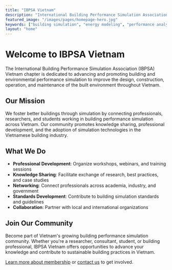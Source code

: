 ```yaml
---
title: "IBPSA Vietnam"
description: "International Building Performance Simulation Association - Vietnam Chapter. Advancing building performance simulation to improve the design, construction, operation, and maintenance of the built environment in Vietnam."
featured_image: "/images/pages/homepage-hero.jpg"
keywords: ["building simulation", "energy modeling", "performance analysis", "Vietnam", "IBPSA", "building performance"]
layout: "home"
---
```


# Welcome to IBPSA Vietnam

The International Building Performance Simulation Association (IBPSA) Vietnam chapter is dedicated to advancing and promoting building and environmental performance simulation to improve the design, construction, operation, and maintenance of the built environment throughout Vietnam.

## Our Mission

We foster better buildings through simulation by connecting professionals, researchers, and students working in building performance simulation across Vietnam. Our community promotes knowledge sharing, professional development, and the adoption of simulation technologies in the Vietnamese building industry.

## What We Do

- **Professional Development**: Organize workshops, webinars, and training sessions
- **Knowledge Sharing**: Facilitate exchange of research, best practices, and case studies
- **Networking**: Connect professionals across academia, industry, and government
- **Standards Development**: Contribute to building simulation standards and guidelines
- **Collaboration**: Partner with local and international organizations

## Join Our Community

Become part of Vietnam's growing building performance simulation community. Whether you're a researcher, consultant, student, or building professional, IBPSA Vietnam offers opportunities to advance your knowledge and contribute to sustainable building practices in Vietnam.

[Learn more about membership](/membership/) or [contact us](/contact/) to get involved.